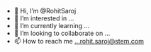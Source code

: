 - 👋 Hi, I’m @RohitSaroj
- 👀 I’m interested in ...
- 🌱 I’m currently learning ...
- 💞️ I’m looking to collaborate on ...
- 📫 How to reach me ...rohit.saroj@stem.com

<!---
RohitSaroj-Stem/RohitSaroj-Stem is a ✨ special ✨ repository because its `README.md` (this file) appears on your GitHub profile.
You can click the Preview link to take a look at your changes.
--->
